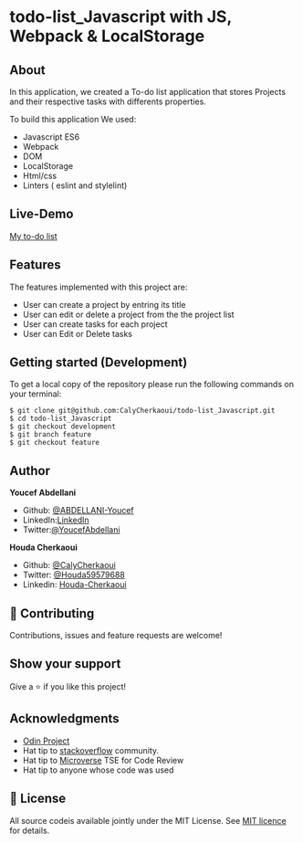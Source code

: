 # todo-list_Javascript with JS, Webpack & LocalStorage 

## About

In this application, we created a To-do list application that stores Projects and their respective tasks with differents properties.

To build this application We used:

- Javascript ES6
- Webpack
- DOM
- LocalStorage
- Html/css
- Linters ( eslint and stylelint)

## Live-Demo

[My to-do list]()

## Features

The features implemented with this project are:

- User can create a project by entring its title
- User can edit or delete a project from the the project list
- User can create tasks for each project
- User can Edit or Delete tasks
## Getting started (Development)

To get a local copy of the repository please run the following commands on your terminal:

```
$ git clone git@github.com:CalyCherkaoui/todo-list_Javascript.git
$ cd todo-list_Javascript
$ git checkout development
$ git branch feature
$ git checkout feature
```

## Author

**Youcef Abdellani**

- Github: [@ABDELLANI-Youcef](https://github.com/ABDELLANI-Youcef)
- LinkedIn:[LinkedIn](linkedin.com/in/youcef-abdellani)
- Twitter:[@YoucefAbdellani](https://twitter.com/YoucefAbdellani)

**Houda Cherkaoui**

- Github: [@CalyCherkaoui](https://github.com/CalyCherkaoui)
- Twitter: [@Houda59579688](https://twitter.com/Houda59579688)
- Linkedin: [Houda-Cherkaoui](https://www.linkedin.com/in/houda-cherkaoui-64106395/)

## 🤝 Contributing

Contributions, issues and feature requests are welcome!

## Show your support

Give a ⭐️ if you like this project!

## Acknowledgments

- [Odin Project](https://www.theodinproject.com/courses/javascript/lessons/todo-list)
- Hat tip to [stackoverflow](https://stackoverflow.com) community.
- Hat tip to [Microverse](https://www.microverse.org/) TSE for Code Review
- Hat tip to anyone whose code was used

## 📝 License

All source codeis available jointly under the MIT License.
See [MIT licence]() for details.
